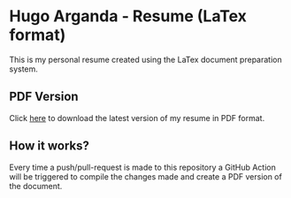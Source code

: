 # Hugo Arganda - Resume (LaTex format)
This is my personal resume created using the LaTex document preparation system.

## PDF Version
Click [here](../raw/main/Hugo_Arganda_Resume.pdf) to download the latest version of my resume in PDF format.

## How it works?
Every time a push/pull-request is made to this repository a GitHub Action will be triggered to compile the changes made and create a PDF version of the document.

